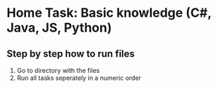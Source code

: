 # Home Task: Basic knowledge (C#, Java, JS, Python)
## Step by step how to run files
1. Go to directory with the files
2. Run all tasks seperately in a numeric order
